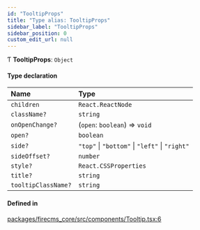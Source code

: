 ```yaml
---
id: "TooltipProps"
title: "Type alias: TooltipProps"
sidebar_label: "TooltipProps"
sidebar_position: 0
custom_edit_url: null
---
```


Ƭ **TooltipProps**: `Object`

#### Type declaration

| Name | Type |
| :------ | :------ |
| `children` | `React.ReactNode` |
| `className?` | `string` |
| `onOpenChange?` | (`open`: `boolean`) => `void` |
| `open?` | `boolean` |
| `side?` | ``"top"`` \| ``"bottom"`` \| ``"left"`` \| ``"right"`` |
| `sideOffset?` | `number` |
| `style?` | `React.CSSProperties` |
| `title?` | `string` |
| `tooltipClassName?` | `string` |

#### Defined in

[packages/firecms_core/src/components/Tooltip.tsx:6](https://github.com/FireCMSco/firecms/blob/d45f3739/packages/firecms_core/src/components/Tooltip.tsx#L6)
